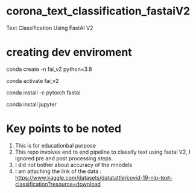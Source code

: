 # corona_text_classification_fastaiV2
Text Classification Using FastAI V2

# creating dev enviroment

conda create -n fai_v2 python=3.8 

conda activate fai_v2

conda install -c pytorch fastai

conda install jupyter


# Key points to be noted
1. This is for educationbal purpose
2. This repo involves end to end pipeline to classify text using fastai V2, I ignored pre and post processing steps.
3. I did not bother about accuracy of the mnodels
4. I am attaching the link of the data : https://www.kaggle.com/datasets/datatattle/covid-19-nlp-text-classification?resource=download
